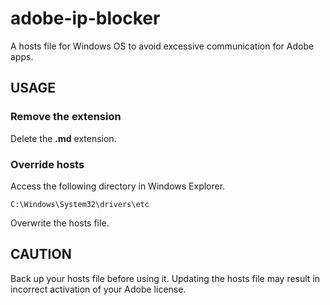 # adobe-ip-blocker

A hosts file for Windows OS to avoid excessive communication for Adobe apps. 

## USAGE

### Remove the extension
Delete the **.md** extension.

### Override hosts
Access the following directory in Windows Explorer.

```C:\Windows\System32\drivers\etc```

Overwrite the hosts file.

## CAUTION
Back up your hosts file before using it. Updating the hosts file may result in incorrect activation of your Adobe license.
